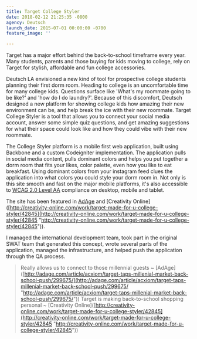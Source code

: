 ```yaml
---
title: Target College Styler
date: 2018-02-12 21:25:35 -0800
agency: Deutsch
launch_date: 2015-07-01 00:00:00 -0700
feature_image: ''

---
```

Target has a major effort behind the back-to-school timeframe every year. Many students, parents and those buying for kids moving to college, rely on Target for stylish, affordable and fun college accessories.

Deutsch LA envisioned a new kind of tool for prospective college students planning their first dorm room. Heading to college is an uncomfortable time for many college kids. Questions surface like 'What's my roommate going to be like?' and 'how do I do laundry?'. Because of this discomfort, Deutsch designed a new platform for showing college kids how amazing their new environment can be, and help break the ice with their new roommate. Target College Styler is a tool that allows you to connect your social media account, answer some simple quiz questions, and get amazing suggestions for what their space could look like and how they could vibe with their new roommate.

The College Styler platform is a mobile first web application, built using Backbone and a custom Codeigniter implementation. The application pulls in social media content, pulls dominant colors and helps you put together a dorm room that fits your likes, color palette, even how you like to eat breakfast. Using dominant colors from your instagram feed clues the application into what colors you could style your dorm room in. Not only is this site smooth and fast on the major mobile platforms, it's also accessible to [WCAG 2.0 Level AA]([http://www.w3.org/WAI/intro/wcag) compliance on desktop, mobile and tablet.

The site has been featured in [AdAge](http://adage.com/article/acxiom/target-taps-millenial-market-back-school-push/299675/) and [Creativity Online\]([http://creativity-online.com/work/target-made-for-u-college-styler/42845](http://creativity-online.com/work/target-made-for-u-college-styler/42845 "http://creativity-online.com/work/target-made-for-u-college-styler/42845")).

I managed the international development team, took part in the original SWAT team that generated this concept, wrote several parts of the application, managed the infrastructure, and helped push the application through the QA process.

> Really allows us to connect to those millennial guests \~ \[AdAge\]([http://adage.com/article/acxiom/target-taps-millenial-market-back-school-push/299675/](http://adage.com/article/acxiom/target-taps-millenial-market-back-school-push/299675/ "http://adage.com/article/acxiom/target-taps-millenial-market-back-school-push/299675/"))
 > Target is making back-to-school shopping personal \~ \[Creativity Online\]([http://creativity-online.com/work/target-made-for-u-college-styler/42845](http://creativity-online.com/work/target-made-for-u-college-styler/42845 "http://creativity-online.com/work/target-made-for-u-college-styler/42845"))
